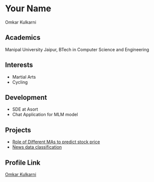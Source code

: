 # Your Name

Omkar Kulkarni

## Academics

Manipal University Jaipur, BTech in Computer Science and Engineering

## Interests

- Martial Arts
- Cycling

## Development

- SDE at Asort
- Chat Application for MLM model

## Projects

- [Role of Different MAs to predict stock price](https://github.com/omkarsk98/StockPricesAnalysis/)
- [News data classification](https://github.com/omkarsk98/NewsDataClassification)

## Profile Link

[Omkar Kulkarni](https://github.com/omkarsk98)